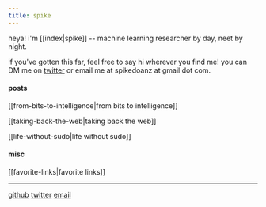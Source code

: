 ```yaml
---
title: spike
---
```



heya! i'm [[index|spike]] -- machine learning researcher by day, neet by night.

if you've gotten this far, feel free to say hi wherever you find me! you can DM me on [twitter](https://twitter.com/spikedoanz) or email me at spikedoanz at gmail dot com. 



#### posts 

[[from-bits-to-intelligence|from bits to intelligence]]

[[taking-back-the-web|taking back the web]]

[[life-without-sudo|life without sudo]]

#### misc

[[favorite-links|favorite links]]

---
[github](https://github.com/spikedoanz)
[twitter](https://twitter.com/spikedoanz)
[email](mailto:spikedoanz@gmail.com)
